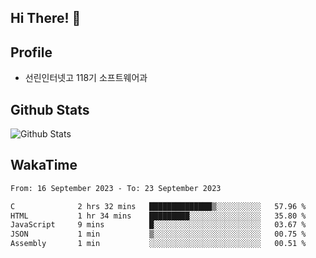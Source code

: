 ## Hi There! 👋

## Profile

-   선린인터넷고 118기 소프트웨어과

## Github Stats

![Github Stats](https://github-readme-stats.vercel.app/api/top-langs/?username=NY0510&theme=tokyonight&hide_border=true&layout=compact)

## WakaTime

<!--START_SECTION:waka-->

```txt
From: 16 September 2023 - To: 23 September 2023

C              2 hrs 32 mins   ██████████████▒░░░░░░░░░░   57.96 %
HTML           1 hr 34 mins    █████████░░░░░░░░░░░░░░░░   35.80 %
JavaScript     9 mins          █░░░░░░░░░░░░░░░░░░░░░░░░   03.67 %
JSON           1 min           ▒░░░░░░░░░░░░░░░░░░░░░░░░   00.75 %
Assembly       1 min           ░░░░░░░░░░░░░░░░░░░░░░░░░   00.51 %
```

<!--END_SECTION:waka-->
